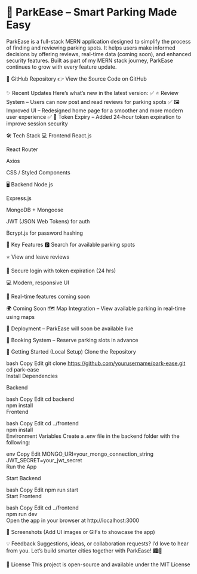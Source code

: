 <h1>🚗 ParkEase – Smart Parking Made Easy</h1> 
ParkEase is a full-stack MERN application designed to simplify the process of finding and reviewing parking spots. It helps users make informed decisions by offering reviews, real-time data (coming soon), and enhanced security features. Built as part of my MERN stack journey, ParkEase continues to grow with every feature update.

🔗 GitHub Repository
👉 View the Source Code on GitHub

✨ Recent Updates
Here’s what’s new in the latest version:
✅ ⭐ Review System – Users can now post and read reviews for parking spots
✅ 🖼️ Improved UI – Redesigned home page for a smoother and more modern user experience
✅ 🔐 Token Expiry – Added 24-hour token expiration to improve session security

🛠️ Tech Stack
💻 Frontend
React.js

React Router

Axios

CSS / Styled Components

🖥 Backend
Node.js

Express.js

MongoDB + Mongoose

JWT (JSON Web Tokens) for auth

Bcrypt.js for password hashing

🔐 Key Features
🅿️ Search for available parking spots

⭐ View and leave reviews

🔐 Secure login with token expiration (24 hrs)

💻 Modern, responsive UI

🚧 Real-time features coming soon

🌍 Coming Soon
🗺️ Map Integration – View available parking in real-time using maps

🚀 Deployment – ParkEase will soon be available live

🔄 Booking System – Reserve parking slots in advance

🚀 Getting Started (Local Setup)
Clone the Repository

bash
Copy
Edit
git clone https://github.com/yourusername/park-ease.git  
cd park-ease  
Install Dependencies

Backend

bash
Copy
Edit
cd backend  
npm install  
Frontend

bash
Copy
Edit
cd ../frontend  
npm install  
Environment Variables
Create a .env file in the backend folder with the following:

env
Copy
Edit
MONGO_URI=your_mongo_connection_string  
JWT_SECRET=your_jwt_secret  
Run the App

Start Backend

bash
Copy
Edit
npm run start  
Start Frontend

bash
Copy
Edit
cd ../frontend  
npm run dev  
Open the app in your browser at http://localhost:3000

📸 Screenshots
(Add UI images or GIFs to showcase the app)

💡 Feedback
Suggestions, ideas, or collaboration requests? I’d love to hear from you. Let’s build smarter cities together with ParkEase! 🏙️🚗

📜 License
This project is open-source and available under the MIT License

